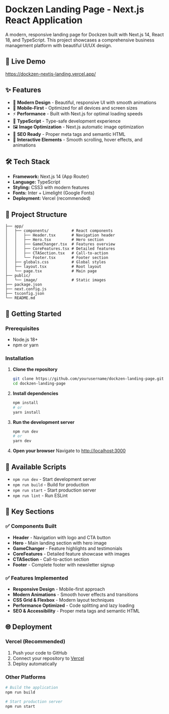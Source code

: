 # Dockzen Landing Page - Next.js React Application

A modern, responsive landing page for Dockzen built with Next.js 14, React 18, and TypeScript. This project showcases a comprehensive business management platform with beautiful UI/UX design.

## 🚀 Live Demo
https://dockzen-nextjs-landing.vercel.app/

## ✨ Features

- 🎨 **Modern Design** - Beautiful, responsive UI with smooth animations
- 📱 **Mobile-First** - Optimized for all devices and screen sizes
- ⚡ **Performance** - Built with Next.js for optimal loading speeds
- 🔧 **TypeScript** - Type-safe development experience
- 🖼️ **Image Optimization** - Next.js automatic image optimization
- 🎯 **SEO Ready** - Proper meta tags and semantic HTML
- 🌟 **Interactive Elements** - Smooth scrolling, hover effects, and animations

## 🛠️ Tech Stack

- **Framework:** Next.js 14 (App Router)
- **Language:** TypeScript
- **Styling:** CSS3 with modern features
- **Fonts:** Inter + Limelight (Google Fonts)
- **Deployment:** Vercel (recommended)

## 📁 Project Structure

```
├── app/
│   ├── components/          # React components
│   │   ├── Header.tsx       # Navigation header
│   │   ├── Hero.tsx         # Hero section
│   │   ├── GameChanger.tsx  # Features overview
│   │   ├── CoreFeatures.tsx # Detailed features
│   │   ├── CTASection.tsx   # Call-to-action
│   │   └── Footer.tsx       # Footer section
│   ├── globals.css          # Global styles
│   ├── layout.tsx           # Root layout
│   └── page.tsx             # Main page
├── public/
│   └── image/               # Static images
├── package.json
├── next.config.js
├── tsconfig.json
└── README.md
```

## 🚀 Getting Started

### Prerequisites

- Node.js 18+ 
- npm or yarn

### Installation

1. **Clone the repository**
   ```bash
   git clone https://github.com/yourusername/dockzen-landing-page.git
   cd dockzen-landing-page
   ```

2. **Install dependencies**
   ```bash
   npm install
   # or
   yarn install
   ```

3. **Run the development server**
   ```bash
   npm run dev
   # or
   yarn dev
   ```

4. **Open your browser**
   Navigate to [http://localhost:3000](http://localhost:3000)

## 📜 Available Scripts

- `npm run dev` - Start development server
- `npm run build` - Build for production
- `npm run start` - Start production server
- `npm run lint` - Run ESLint

## 🎨 Key Sections

### ✅ Components Built
- **Header** - Navigation with logo and CTA button
- **Hero** - Main landing section with hero image
- **GameChanger** - Feature highlights and testimonials
- **CoreFeatures** - Detailed feature showcase with images
- **CTASection** - Call-to-action section
- **Footer** - Complete footer with newsletter signup

### ✅ Features Implemented
- **Responsive Design** - Mobile-first approach
- **Modern Animations** - Smooth hover effects and transitions
- **CSS Grid & Flexbox** - Modern layout techniques
- **Performance Optimized** - Code splitting and lazy loading
- **SEO & Accessibility** - Proper meta tags and semantic HTML

## 🌐 Deployment

### Vercel (Recommended)
1. Push your code to GitHub
2. Connect your repository to [Vercel](https://vercel.com)
3. Deploy automatically

### Other Platforms
```bash
# Build the application
npm run build

# Start production server
npm run start
```
